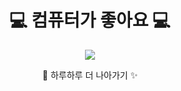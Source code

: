 <h1 align="center">
  💻 컴퓨터가 좋아요 💻
</h1>
<p align="center">
  <img src="https://readme-typing-svg.herokuapp.com?font=Comic+Neue&size=30&duration=3000&color=F779A1&center=true&vCenter=true&width=500&lines=JAVA+%26+LINUX+열코딩중...✍️;하루하루+조금씩+성장중+🌱" />
</p>
<p align="center">
  🌈 하루하루 더 나아가기 ✨
</p>

